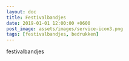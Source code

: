```yaml
---
layout: doc
title: Festivalbandjes
date: 2019-01-01 12:00:00 +0600
post_image: assets/images/service-icon3.png
tags: [festivalbandjes, bedrukken]
---
```

festivalbandjes
